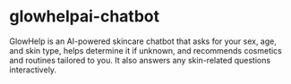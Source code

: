 # glowhelpai-chatbot
GlowHelp is an AI-powered skincare chatbot that asks for your sex, age, and skin type, helps determine it if unknown, and recommends cosmetics and routines tailored to you. It also answers any skin-related questions interactively.
